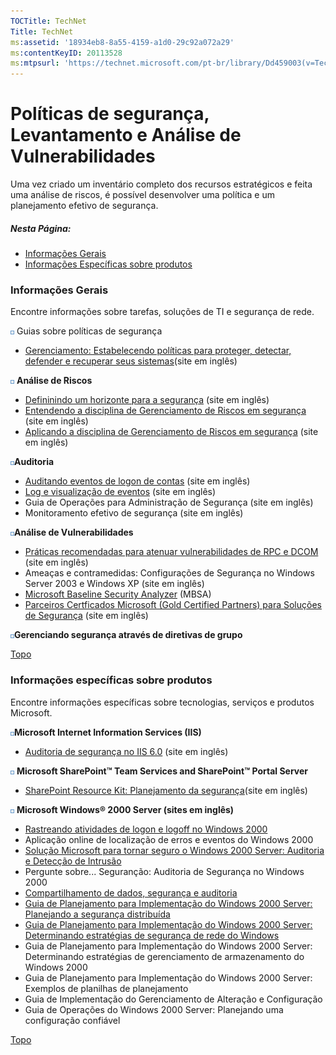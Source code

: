 ```yaml
---
TOCTitle: TechNet
Title: TechNet
ms:assetid: '18934eb8-8a55-4159-a1d0-29c92a072a29'
ms:contentKeyID: 20113528
ms:mtpsurl: 'https://technet.microsoft.com/pt-br/library/Dd459003(v=TechNet.10)'
---
```


Políticas de segurança, Levantamento e Análise de Vulnerabilidades
==================================================================

Uma vez criado um inventário completo dos recursos estratégicos e feita uma análise de riscos, é possível desenvolver uma política e um planejamento efetivo de segurança.

##### Nesta Página:

-   [Informações Gerais](#ehaa)
-   [Informações Específicas sobre produtos](#egaa)

### Informações Gerais

Encontre informações sobre tarefas, soluções de TI e segurança de rede.

![](images/Dd459003.box(pt-br,TechNet.10).gif) Guias sobre políticas de segurança

-   [Gerenciamento: Estabelecendo políticas para proteger, detectar, defender e recuperar seus sistemas](http://www.microsoft.com/technet/security/tips/manage.mspx)(site em inglês)

![](images/Dd459003.box(pt-br,TechNet.10).gif) **Análise de Riscos**

-   [Defininindo um horizonte para a segurança](http://www.microsoft.com/technet/security/prodtech/win2000/secwin2k/02defsls.mspx) (site em inglês)
-   [Entendendo a disciplina de Gerenciamento de Riscos em segurança](http://technet.microsoft.com/it-it/library/cc723541(en-us).aspx) (site em inglês)
-   [Aplicando a disciplina de Gerenciamento de Riscos em segurança](http://technet.microsoft.com/it-it/library/cc723541(en-us).aspx) (site em inglês)

![](images/Dd459003.box(pt-br,TechNet.10).gif)**Auditoria**

-   [Auditando eventos de logon de contas](http://technet.microsoft.com/it-it/library/bb742435(en-us).aspx) (site em inglês)
-   [Log e visualização de eventos](http://technet.microsoft.com/it-it/library/bb726966(en-us).aspx) (site em inglês)
-   Guia de Operações para Administração de Segurança (site em inglês)
-   Monitoramento efetivo de segurança (site em inglês)

![](images/Dd459003.box(pt-br,TechNet.10).gif)**Análise de Vulnerabilidades**

-   [Práticas recomendadas para atenuar vulnerabilidades de RPC e DCOM](http://www.microsoft.com/technet/security/alerts/info/bpdcom.mspx) (site em inglês)
-   Ameaças e contramedidas: Configurações de Segurança no Windows Server 2003 e Windows XP (site em inglês)
-   [Microsoft Baseline Security Analyzer](http://www.microsoft.com/brasil/technet/seguranca/mbsa/default.mspx) (MBSA)
-   [Parceiros Certficados Microsoft (Gold Certified Partners) para Soluções de Segurança](http://technet.microsoft.com/it-it/security/cc264451.aspx) (site em inglês)

![](images/Dd459003.box(pt-br,TechNet.10).gif)**Gerenciando segurança através de diretivas de grupo**

[](#mainsection)[Topo](#mainsection)

### Informações específicas sobre produtos

Encontre informações específicas sobre tecnologias, serviços e produtos Microsoft.

![](images/Dd459003.box(pt-br,TechNet.10).gif)**Microsoft Internet Information Services (IIS)**

-   [Auditoria de segurança no IIS 6.0](http://www.microsoft.com/technet/prodtechnol/windowsserver2003/proddocs/standard/sec_audit_auditing.mspx) (site em inglês)

![](images/Dd459003.box(pt-br,TechNet.10).gif) **Microsoft SharePoint™ Team Services and SharePoint™ Portal Server**

-   [SharePoint Resource Kit: Planejamento da segurança](http://www.microsoft.com/technet/prodtechnol/sppt/sharepoint/reskit/part2/co8spprk.mspx)(site em inglês)

![](images/Dd459003.box(pt-br,TechNet.10).gif) **Microsoft Windows® 2000 Server (sites em inglês)**

-   [Rastreando atividades de logon e logoff no Windows 2000](http://technet.microsoft.com/it-it/library/bb742436(en-us).aspx)
-   Aplicação online de localização de erros e eventos do Windows 2000
-   [Solução Microsoft para tornar seguro o Windows 2000 Server: Auditoria e Detecção de Intrusão](http://www.microsoft.com/technet/security/prodtech/win2000/secwin2k/09detect.mspx)
-   Pergunte sobre... Seguranção: Auditoria de Segurança no Windows 2000
-   [Compartilhamento de dados, segurança e auditoria](http://technet.microsoft.com/pt-br/library/bb727135(en-us).aspx)
-   [Guia de Planejamento para Implementação do Windows 2000 Server: Planejando a segurança distribuída](http://technet.microsoft.com/pt-br/library/bb727135(en-us).aspx)
-   [Guia de Planejamento para Implementação do Windows 2000 Server: Determinando estratégias de segurança de rede do Windows](http://technet.microsoft.com/pt-br/library/bb727135(en-us).aspx)
-   Guia de Planejamento para Implementação do Windows 2000 Server: Determinando estratégias de gerenciamento de armazenamento do Windows 2000
-   Guia de Planejamento para Implementação do Windows 2000 Server: Exemplos de planilhas de planejamento
-   Guia de Implementação do Gerenciamento de Alteração e Configuração
-   Guia de Operações do Windows 2000 Server: Planejando uma configuração confiável

[](#mainsection)[Topo](#mainsection)
